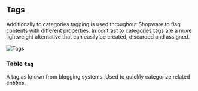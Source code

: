 Tags
---------------------------------------

Additionally to categories tagging is used throughout Shopware to flag contents with different properties. In contrast to categories tags are a more lightweight alternative that can easily be created, discarded and assigned.

![Tags](dist/erm-shopware-core-framework-tag.svg)


### Table `tag`

A tag as known from blogging systems. Used to quickly categorize related entities.


